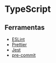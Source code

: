 # TypeScript

## Ferramentas

- [ESLint](https://eslint.org/)
- [Prettier](https://prettier.io/)
- [Jest](https://jestjs.io/)
- [pre-commit](https://pre-commit.com/)
